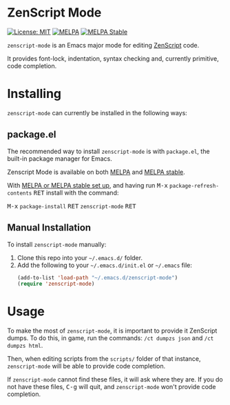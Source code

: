 # ZenScript Mode

[![License: MIT](https://img.shields.io/badge/License-MIT-yellow.svg)](https://opensource.org/licenses/MIT)
[![MELPA](https://melpa.org/packages/zenscript-mode-badge.svg)](https://melpa.org/#/zenscript-mode)
[![MELPA Stable](https://stable.melpa.org/packages/zenscript-mode-badge.svg)](https://stable.melpa.org/#/zenscript-mode)

`zenscript-mode` is an Emacs major mode for editing
[ZenScript](https://github.com/CraftTweaker/ZenScript) code.

It provides font-lock, indentation, syntax checking and,
currently primitive, code completion.

# Installing

`zenscript-mode` can currently be installed in the following ways:

## package.el

The recommended way to install `zenscript-mode` is with `package.el`,
the built-in package manager for Emacs.

Zenscript Mode is available on both [MELPA](https://melpa.org)
and [MELPA stable](https://stable.melpa.org).

With [MELPA or MELPA stable set up](https://melpa.org/#/getting-started),
and having run
<kbd>M-x</kbd> `package-refresh-contents` <kbd>RET</kbd>
install with the command:

<kbd>M-x</kbd> `package-install` <kbd>RET</kbd> `zenscript-mode` <kbd>RET</kbd>

## Manual Installation

To install `zenscript-mode` manually:

1. Clone this repo into your `~/.emacs.d/` folder.
2. Add the following to your `~/.emacs.d/init.el` or `~/.emacs` file:
   ```lisp
   (add-to-list 'load-path "~/.emacs.d/zenscript-mode")
   (require 'zenscript-mode)
   ```

# Usage

To make the most of `zenscript-mode`, it is important to provide
it ZenScript dumps. To do this, in game, run the commands:
`/ct dumpzs json` and `/ct dumpzs html`.

Then, when editing scripts from the `scripts/` folder of that instance,
`zenscript-mode` will be able to provide code completion.

If `zenscript-mode` cannot find these files, it will ask where they are.
If you do not have these files, <kbd>C-g</kbd> will quit, and `zenscript-mode`
won't provide code completion.
